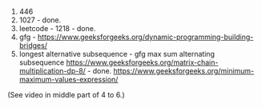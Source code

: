 1. 446 
2. 1027 - done.
3. leetcode - 1218 - done.
4. gfg - https://www.geeksforgeeks.org/dynamic-programming-building-bridges/ 
5. longest alternative subsequence  - gfg 
max sum alternating subsequence
https://www.geeksforgeeks.org/matrix-chain-multiplication-dp-8/ - done.
https://www.geeksforgeeks.org/minimum-maximum-values-expression/ 

 (See video in middle part of 4 to 6.)